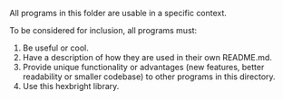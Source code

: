All programs in this folder are usable in a specific context.

To be considered for inclusion, all programs must:
1. Be useful or cool.
2. Have a description of how they are used in their own README.md.
3. Provide unique functionality or advantages (new features, better readability or smaller codebase) to other programs in this directory.
4. Use this hexbright library.

